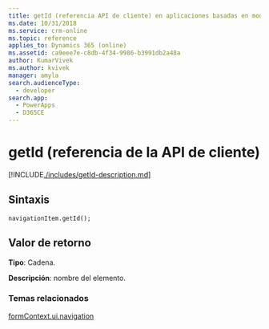 ```yaml
---
title: getId (referencia API de cliente) en aplicaciones basadas en modelos | Microsoft Docs
ms.date: 10/31/2018
ms.service: crm-online
ms.topic: reference
applies_to: Dynamics 365 (online)
ms.assetid: ca9eee7e-c8db-4f34-9986-b3991db2a48a
author: KumarVivek
ms.author: kvivek
manager: amyla
search.audienceType:
  - developer
search.app:
  - PowerApps
  - D365CE
---
```

# <a name="getid-client-api-reference"></a>getId (referencia de la API de cliente)



[!INCLUDE[./includes/getId-description.md](./includes/getId-description.md)]

## <a name="syntax"></a>Sintaxis

`navigationItem.getId();`

## <a name="return-value"></a>Valor de retorno

**Tipo**: Cadena.

**Descripción**: nombre del elemento.

### <a name="related-topics"></a>Temas relacionados

[formContext.ui.navigation](../formContext-ui-navigation.md)



